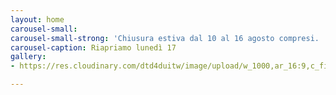 ```yaml
---
layout: home
carousel-small: 
carousel-small-strong: 'Chiusura estiva dal 10 al 16 agosto compresi. '
carousel-caption: Riapriamo lunedì 17
gallery:
- https://res.cloudinary.com/dtd4duitw/image/upload/w_1000,ar_16:9,c_fill,g_auto,e_sharpen/v1567253002/viterbo/70215721_1441918852613190_8315255086775271424_o.jpg

---
```

